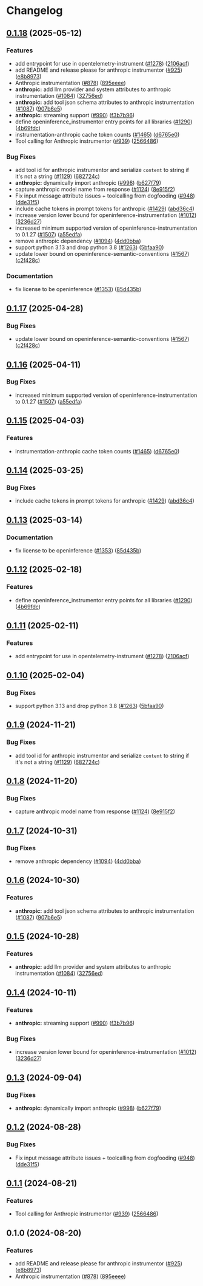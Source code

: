 # Changelog

## [0.1.18](https://github.com/caroger/openinference/compare/python-openinference-instrumentation-anthropic-v0.1.17...python-openinference-instrumentation-anthropic-v0.1.18) (2025-05-12)


### Features

* add entrypoint for use in opentelemetry-instrument ([#1278](https://github.com/caroger/openinference/issues/1278)) ([2106acf](https://github.com/caroger/openinference/commit/2106acfd6648804abe9b95e41a49df26a500435c))
* add README and release please for anthropic instrumentor ([#925](https://github.com/caroger/openinference/issues/925)) ([e8b8973](https://github.com/caroger/openinference/commit/e8b897357d31b2d611c80f4e2d3c5246e87fab1d))
* Anthropic instrumentation ([#878](https://github.com/caroger/openinference/issues/878)) ([895eeee](https://github.com/caroger/openinference/commit/895eeee6c2e7519acf5f0d6e25598d29c4f56925))
* **anthropic:** add llm provider and system attributes to anthropic instrumentation ([#1084](https://github.com/caroger/openinference/issues/1084)) ([32756ed](https://github.com/caroger/openinference/commit/32756ed864849082f9eefc63e7d1fd8ec999d0b3))
* **anthropic:** add tool json schema attributes to anthropic instrumentation ([#1087](https://github.com/caroger/openinference/issues/1087)) ([907b6e5](https://github.com/caroger/openinference/commit/907b6e530cb3ded377e99a7cbe7de1f35f55d39f))
* **anthropic:** streaming support ([#990](https://github.com/caroger/openinference/issues/990)) ([f3b7b96](https://github.com/caroger/openinference/commit/f3b7b96b1ddaf7194253e3233b9124c73a19840a))
* define openinference_instrumentor entry points for all libraries ([#1290](https://github.com/caroger/openinference/issues/1290)) ([4b69fdc](https://github.com/caroger/openinference/commit/4b69fdc13210048009e51639b01e7c0c9550c9d1))
* instrumentation-anthropic cache token counts ([#1465](https://github.com/caroger/openinference/issues/1465)) ([d6765e0](https://github.com/caroger/openinference/commit/d6765e0edd455fb879ccf0b58ea7d3dfaabeabf0))
* Tool calling for Anthropic instrumentor ([#939](https://github.com/caroger/openinference/issues/939)) ([2566486](https://github.com/caroger/openinference/commit/25664860f6226dcc4a4ef9b19e67fdc79135889b))


### Bug Fixes

* add tool id for anthropic instrumentor and serialize `content` to string if it's not a string ([#1129](https://github.com/caroger/openinference/issues/1129)) ([682724c](https://github.com/caroger/openinference/commit/682724ce436ef8ece5d821073e3845cc3a9d602d))
* **anthropic:** dynamically import anthropic ([#998](https://github.com/caroger/openinference/issues/998)) ([b627f79](https://github.com/caroger/openinference/commit/b627f796afd2d1499c3bcccfbc17567aa7298df8))
* capture anthropic model name from response ([#1124](https://github.com/caroger/openinference/issues/1124)) ([8e915f2](https://github.com/caroger/openinference/commit/8e915f2589764575dea0771284c4ecf3182460ec))
* Fix input message attribute issues + toolcalling from dogfooding ([#948](https://github.com/caroger/openinference/issues/948)) ([dde31f5](https://github.com/caroger/openinference/commit/dde31f51755e5883561d0e9dc195cff13f38f56e))
* include cache tokens in prompt tokens for anthropic ([#1429](https://github.com/caroger/openinference/issues/1429)) ([abd36c4](https://github.com/caroger/openinference/commit/abd36c45ea4ff966b58eccee42de252bc876d5ab))
* increase version lower bound for openinference-instrumentation ([#1012](https://github.com/caroger/openinference/issues/1012)) ([3236d27](https://github.com/caroger/openinference/commit/3236d2733a46b84d693ddb7092209800cde8cc34))
* increased minimum supported version of openinference-instrumentation to 0.1.27 ([#1507](https://github.com/caroger/openinference/issues/1507)) ([a55edfa](https://github.com/caroger/openinference/commit/a55edfa8900c1f36a73385c7d03f91cffadd85c4))
* remove anthropic dependency ([#1094](https://github.com/caroger/openinference/issues/1094)) ([4dd0bba](https://github.com/caroger/openinference/commit/4dd0bba7687f7ab70e0cb973ac588a850a9e99b2))
* support python 3.13 and drop python 3.8 ([#1263](https://github.com/caroger/openinference/issues/1263)) ([5bfaa90](https://github.com/caroger/openinference/commit/5bfaa90d800a8f725b3ac7444d16972ed7821738))
* update lower bound on openinference-semantic-conventions ([#1567](https://github.com/caroger/openinference/issues/1567)) ([c2f428c](https://github.com/caroger/openinference/commit/c2f428c5916c3dd62cf6670358f37111d4f7fd25))


### Documentation

* fix license to be openinference ([#1353](https://github.com/caroger/openinference/issues/1353)) ([85d435b](https://github.com/caroger/openinference/commit/85d435be3af3de5424494cfbdd654454688b7377))

## [0.1.17](https://github.com/Arize-ai/openinference/compare/python-openinference-instrumentation-anthropic-v0.1.16...python-openinference-instrumentation-anthropic-v0.1.17) (2025-04-28)


### Bug Fixes

* update lower bound on openinference-semantic-conventions ([#1567](https://github.com/Arize-ai/openinference/issues/1567)) ([c2f428c](https://github.com/Arize-ai/openinference/commit/c2f428c5916c3dd62cf6670358f37111d4f7fd25))

## [0.1.16](https://github.com/Arize-ai/openinference/compare/python-openinference-instrumentation-anthropic-v0.1.15...python-openinference-instrumentation-anthropic-v0.1.16) (2025-04-11)


### Bug Fixes

* increased minimum supported version of openinference-instrumentation to 0.1.27 ([#1507](https://github.com/Arize-ai/openinference/issues/1507)) ([a55edfa](https://github.com/Arize-ai/openinference/commit/a55edfa8900c1f36a73385c7d03f91cffadd85c4))

## [0.1.15](https://github.com/Arize-ai/openinference/compare/python-openinference-instrumentation-anthropic-v0.1.14...python-openinference-instrumentation-anthropic-v0.1.15) (2025-04-03)


### Features

* instrumentation-anthropic cache token counts ([#1465](https://github.com/Arize-ai/openinference/issues/1465)) ([d6765e0](https://github.com/Arize-ai/openinference/commit/d6765e0edd455fb879ccf0b58ea7d3dfaabeabf0))

## [0.1.14](https://github.com/Arize-ai/openinference/compare/python-openinference-instrumentation-anthropic-v0.1.13...python-openinference-instrumentation-anthropic-v0.1.14) (2025-03-25)


### Bug Fixes

* include cache tokens in prompt tokens for anthropic ([#1429](https://github.com/Arize-ai/openinference/issues/1429)) ([abd36c4](https://github.com/Arize-ai/openinference/commit/abd36c45ea4ff966b58eccee42de252bc876d5ab))

## [0.1.13](https://github.com/Arize-ai/openinference/compare/python-openinference-instrumentation-anthropic-v0.1.12...python-openinference-instrumentation-anthropic-v0.1.13) (2025-03-14)


### Documentation

* fix license to be openinference ([#1353](https://github.com/Arize-ai/openinference/issues/1353)) ([85d435b](https://github.com/Arize-ai/openinference/commit/85d435be3af3de5424494cfbdd654454688b7377))

## [0.1.12](https://github.com/Arize-ai/openinference/compare/python-openinference-instrumentation-anthropic-v0.1.11...python-openinference-instrumentation-anthropic-v0.1.12) (2025-02-18)


### Features

* define openinference_instrumentor entry points for all libraries ([#1290](https://github.com/Arize-ai/openinference/issues/1290)) ([4b69fdc](https://github.com/Arize-ai/openinference/commit/4b69fdc13210048009e51639b01e7c0c9550c9d1))

## [0.1.11](https://github.com/Arize-ai/openinference/compare/python-openinference-instrumentation-anthropic-v0.1.10...python-openinference-instrumentation-anthropic-v0.1.11) (2025-02-11)


### Features

* add entrypoint for use in opentelemetry-instrument ([#1278](https://github.com/Arize-ai/openinference/issues/1278)) ([2106acf](https://github.com/Arize-ai/openinference/commit/2106acfd6648804abe9b95e41a49df26a500435c))

## [0.1.10](https://github.com/Arize-ai/openinference/compare/python-openinference-instrumentation-anthropic-v0.1.9...python-openinference-instrumentation-anthropic-v0.1.10) (2025-02-04)


### Bug Fixes

* support python 3.13 and drop python 3.8 ([#1263](https://github.com/Arize-ai/openinference/issues/1263)) ([5bfaa90](https://github.com/Arize-ai/openinference/commit/5bfaa90d800a8f725b3ac7444d16972ed7821738))

## [0.1.9](https://github.com/Arize-ai/openinference/compare/python-openinference-instrumentation-anthropic-v0.1.8...python-openinference-instrumentation-anthropic-v0.1.9) (2024-11-21)


### Bug Fixes

* add tool id for anthropic instrumentor and serialize `content` to string if it's not a string ([#1129](https://github.com/Arize-ai/openinference/issues/1129)) ([682724c](https://github.com/Arize-ai/openinference/commit/682724ce436ef8ece5d821073e3845cc3a9d602d))

## [0.1.8](https://github.com/Arize-ai/openinference/compare/python-openinference-instrumentation-anthropic-v0.1.7...python-openinference-instrumentation-anthropic-v0.1.8) (2024-11-20)


### Bug Fixes

* capture anthropic model name from response ([#1124](https://github.com/Arize-ai/openinference/issues/1124)) ([8e915f2](https://github.com/Arize-ai/openinference/commit/8e915f2589764575dea0771284c4ecf3182460ec))

## [0.1.7](https://github.com/Arize-ai/openinference/compare/python-openinference-instrumentation-anthropic-v0.1.6...python-openinference-instrumentation-anthropic-v0.1.7) (2024-10-31)


### Bug Fixes

* remove anthropic dependency ([#1094](https://github.com/Arize-ai/openinference/issues/1094)) ([4dd0bba](https://github.com/Arize-ai/openinference/commit/4dd0bba7687f7ab70e0cb973ac588a850a9e99b2))

## [0.1.6](https://github.com/Arize-ai/openinference/compare/python-openinference-instrumentation-anthropic-v0.1.5...python-openinference-instrumentation-anthropic-v0.1.6) (2024-10-30)


### Features

* **anthropic:** add tool json schema attributes to anthropic instrumentation ([#1087](https://github.com/Arize-ai/openinference/issues/1087)) ([907b6e5](https://github.com/Arize-ai/openinference/commit/907b6e530cb3ded377e99a7cbe7de1f35f55d39f))

## [0.1.5](https://github.com/Arize-ai/openinference/compare/python-openinference-instrumentation-anthropic-v0.1.4...python-openinference-instrumentation-anthropic-v0.1.5) (2024-10-28)


### Features

* **anthropic:** add llm provider and system attributes to anthropic instrumentation ([#1084](https://github.com/Arize-ai/openinference/issues/1084)) ([32756ed](https://github.com/Arize-ai/openinference/commit/32756ed864849082f9eefc63e7d1fd8ec999d0b3))

## [0.1.4](https://github.com/Arize-ai/openinference/compare/python-openinference-instrumentation-anthropic-v0.1.3...python-openinference-instrumentation-anthropic-v0.1.4) (2024-10-11)


### Features

* **anthropic:** streaming support ([#990](https://github.com/Arize-ai/openinference/issues/990)) ([f3b7b96](https://github.com/Arize-ai/openinference/commit/f3b7b96b1ddaf7194253e3233b9124c73a19840a))


### Bug Fixes

* increase version lower bound for openinference-instrumentation ([#1012](https://github.com/Arize-ai/openinference/issues/1012)) ([3236d27](https://github.com/Arize-ai/openinference/commit/3236d2733a46b84d693ddb7092209800cde8cc34))

## [0.1.3](https://github.com/Arize-ai/openinference/compare/python-openinference-instrumentation-anthropic-v0.1.2...python-openinference-instrumentation-anthropic-v0.1.3) (2024-09-04)


### Bug Fixes

* **anthropic:** dynamically import anthropic ([#998](https://github.com/Arize-ai/openinference/issues/998)) ([b627f79](https://github.com/Arize-ai/openinference/commit/b627f796afd2d1499c3bcccfbc17567aa7298df8))

## [0.1.2](https://github.com/Arize-ai/openinference/compare/python-openinference-instrumentation-anthropic-v0.1.1...python-openinference-instrumentation-anthropic-v0.1.2) (2024-08-28)


### Bug Fixes

* Fix input message attribute issues + toolcalling from dogfooding ([#948](https://github.com/Arize-ai/openinference/issues/948)) ([dde31f5](https://github.com/Arize-ai/openinference/commit/dde31f51755e5883561d0e9dc195cff13f38f56e))

## [0.1.1](https://github.com/Arize-ai/openinference/compare/python-openinference-instrumentation-anthropic-v0.1.0...python-openinference-instrumentation-anthropic-v0.1.1) (2024-08-21)


### Features

* Tool calling for Anthropic instrumentor ([#939](https://github.com/Arize-ai/openinference/issues/939)) ([2566486](https://github.com/Arize-ai/openinference/commit/25664860f6226dcc4a4ef9b19e67fdc79135889b))

## 0.1.0 (2024-08-20)


### Features

* add README and release please for anthropic instrumentor ([#925](https://github.com/Arize-ai/openinference/issues/925)) ([e8b8973](https://github.com/Arize-ai/openinference/commit/e8b897357d31b2d611c80f4e2d3c5246e87fab1d))
* Anthropic instrumentation ([#878](https://github.com/Arize-ai/openinference/issues/878)) ([895eeee](https://github.com/Arize-ai/openinference/commit/895eeee6c2e7519acf5f0d6e25598d29c4f56925))
